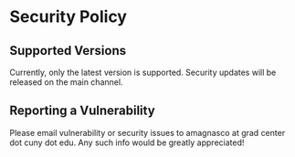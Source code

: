 # Security Policy

## Supported Versions

Currently, only the latest version is supported. Security updates will be released on the main channel.

## Reporting a Vulnerability

Please email vulnerability or security issues to amagnasco at grad center dot cuny dot edu.
Any such info would be greatly appreciated!
